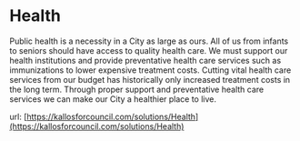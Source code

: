 # Health #

Public health is a necessity in a City as large as ours. All of us from infants to seniors should have access to quality health care. We must support our health institutions and provide preventative health care services such as immunizations to lower expensive treatment costs. Cutting vital health care services from our budget has historically only increased treatment costs in the long term. Through proper support and preventative health care services we can make our City a healthier place to live.


url: [https://kallosforcouncil.com/solutions/Health](https://kallosforcouncil.com/solutions/Health)